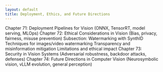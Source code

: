 ```yaml
---
layout: default
title: Deployment, Ethics, and Future Directions
---
```


Chapter 71: Deployment Pipelines for Vision
(ONNX, TensorRT, model serving, MLOps)
Chapter 72: Ethical Considerations in Vision
(Bias, privacy, fairness, misuse prevention)
Subsection: Watermarking with SynthID
Techniques for images/video watermarking
Transparency and misinformation mitigation
Limitations and ethical impact
Chapter 73: Security in Vision Systems
(Adversarial robustness, backdoor attacks, defenses)
Chapter 74: Future Directions in Computer Vision
(Neurosymbolic vision, vLLM evolution, general perception)
